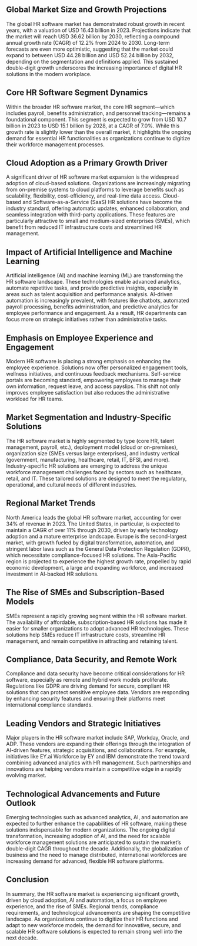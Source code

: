 ## Global Market Size and Growth Projections
The global HR software market has demonstrated robust growth in recent years, with a valuation of USD 16.43 billion in 2023. Projections indicate that the market will reach USD 36.62 billion by 2030, reflecting a compound annual growth rate (CAGR) of 12.2% from 2024 to 2030. Long-term forecasts are even more optimistic, suggesting that the market could expand to between USD 44.28 billion and USD 52.24 billion by 2032, depending on the segmentation and definitions applied. This sustained double-digit growth underscores the increasing importance of digital HR solutions in the modern workplace.

## Core HR Software Segment Dynamics
Within the broader HR software market, the core HR segment—which includes payroll, benefits administration, and personnel tracking—remains a foundational component. This segment is expected to grow from USD 10.7 billion in 2023 to USD 15.1 billion by 2028, at a CAGR of 7.0%. While this growth rate is slightly lower than the overall market, it highlights the ongoing demand for essential HR functionalities as organizations continue to digitize their workforce management processes.

## Cloud Adoption as a Primary Growth Driver
A significant driver of HR software market expansion is the widespread adoption of cloud-based solutions. Organizations are increasingly migrating from on-premise systems to cloud platforms to leverage benefits such as scalability, flexibility, cost-efficiency, and real-time data access. Cloud-based and Software-as-a-Service (SaaS) HR solutions have become the industry standard, offering automatic updates, enhanced collaboration, and seamless integration with third-party applications. These features are particularly attractive to small and medium-sized enterprises (SMEs), which benefit from reduced IT infrastructure costs and streamlined HR management.

## Impact of Artificial Intelligence and Machine Learning
Artificial intelligence (AI) and machine learning (ML) are transforming the HR software landscape. These technologies enable advanced analytics, automate repetitive tasks, and provide predictive insights, especially in areas such as talent acquisition and performance analysis. AI-driven automation is increasingly prevalent, with features like chatbots, automated payroll processing, benefits administration, and predictive analytics for employee performance and engagement. As a result, HR departments can focus more on strategic initiatives rather than administrative tasks.

## Emphasis on Employee Experience and Engagement
Modern HR software is placing a strong emphasis on enhancing the employee experience. Solutions now offer personalized engagement tools, wellness initiatives, and continuous feedback mechanisms. Self-service portals are becoming standard, empowering employees to manage their own information, request leave, and access payslips. This shift not only improves employee satisfaction but also reduces the administrative workload for HR teams.

## Market Segmentation and Industry-Specific Solutions
The HR software market is highly segmented by type (core HR, talent management, payroll, etc.), deployment model (cloud or on-premises), organization size (SMEs versus large enterprises), and industry vertical (government, manufacturing, healthcare, retail, IT, BFSI, and more). Industry-specific HR solutions are emerging to address the unique workforce management challenges faced by sectors such as healthcare, retail, and IT. These tailored solutions are designed to meet the regulatory, operational, and cultural needs of different industries.

## Regional Market Trends
North America leads the global HR software market, accounting for over 34% of revenue in 2023. The United States, in particular, is expected to maintain a CAGR of over 11% through 2030, driven by early technology adoption and a mature enterprise landscape. Europe is the second-largest market, with growth fueled by digital transformation, automation, and stringent labor laws such as the General Data Protection Regulation (GDPR), which necessitate compliance-focused HR solutions. The Asia-Pacific region is projected to experience the highest growth rate, propelled by rapid economic development, a large and expanding workforce, and increased investment in AI-backed HR solutions.

## The Rise of SMEs and Subscription-Based Models
SMEs represent a rapidly growing segment within the HR software market. The availability of affordable, subscription-based HR solutions has made it easier for smaller organizations to adopt advanced HR technologies. These solutions help SMEs reduce IT infrastructure costs, streamline HR management, and remain competitive in attracting and retaining talent.

## Compliance, Data Security, and Remote Work
Compliance and data security have become critical considerations for HR software, especially as remote and hybrid work models proliferate. Regulations like GDPR are driving demand for secure, compliant HR solutions that can protect sensitive employee data. Vendors are responding by enhancing security features and ensuring their platforms meet international compliance standards.

## Leading Vendors and Strategic Initiatives
Major players in the HR software market include SAP, Workday, Oracle, and ADP. These vendors are expanding their offerings through the integration of AI-driven features, strategic acquisitions, and collaborations. For example, initiatives like EY.ai Workforce by EY and IBM demonstrate the trend toward combining advanced analytics with HR management. Such partnerships and innovations are helping vendors maintain a competitive edge in a rapidly evolving market.

## Technological Advancements and Future Outlook
Emerging technologies such as advanced analytics, AI, and automation are expected to further enhance the capabilities of HR software, making these solutions indispensable for modern organizations. The ongoing digital transformation, increasing adoption of AI, and the need for scalable workforce management solutions are anticipated to sustain the market’s double-digit CAGR throughout the decade. Additionally, the globalization of business and the need to manage distributed, international workforces are increasing demand for advanced, flexible HR software platforms.

## Conclusion
In summary, the HR software market is experiencing significant growth, driven by cloud adoption, AI and automation, a focus on employee experience, and the rise of SMEs. Regional trends, compliance requirements, and technological advancements are shaping the competitive landscape. As organizations continue to digitize their HR functions and adapt to new workforce models, the demand for innovative, secure, and scalable HR software solutions is expected to remain strong well into the next decade.